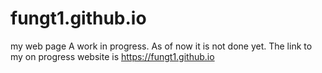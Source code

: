 # fungt1.github.io
my web page
A work in progress. As of now it is not done yet. The link to my on progress website is https://fungt1.github.io 
